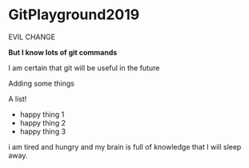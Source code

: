 # GitPlayground2019

EVIL CHANGE

**But I know lots of git commands**


I am certain that git will be useful in the future

Adding some things


A list!


- happy thing 1
- happy thing 2
- happy thing 3


i am tired and hungry and my brain is full of knowledge that I will sleep away. 